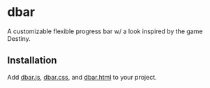 dbar
====
A customizable flexible progress bar w/ a look inspired by the game Destiny.

Installation
------------

Add [dbar.js](src/dbar.js), [dbar.css](src/dbar.css), and [dbar.html](src/dbar.html) to your project.

